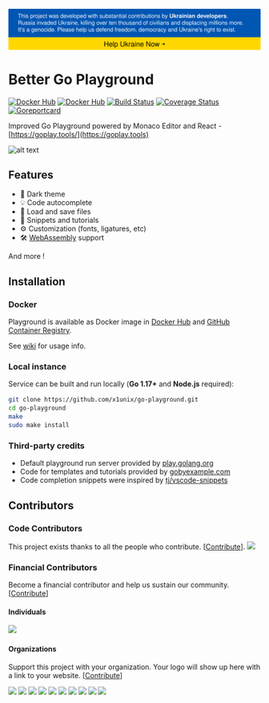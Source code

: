 [![SWUbanner](https://raw.githubusercontent.com/vshymanskyy/StandWithUkraine/main/banner-direct.svg)](https://github.com/vshymanskyy/StandWithUkraine/blob/main/docs/README.md)

# Better Go Playground

[![Docker Hub](https://img.shields.io/docker/pulls/x1unix/go-playground.svg)](https://hub.docker.com/r/x1unix/go-playground)
[![Docker Hub](https://img.shields.io/docker/v/x1unix/go-playground.svg?sort=semver)](https://hub.docker.com/r/x1unix/go-playground)
[![Build Status](https://travis-ci.org/x1unix/go-playground.svg?branch=master)](https://travis-ci.org/x1unix/go-playground) 
[![Coverage Status](https://coveralls.io/repos/github/x1unix/go-playground/badge.svg?branch=dev)](https://coveralls.io/github/x1unix/go-playground?branch=dev)
[![Goreportcard](https://goreportcard.com/badge/github.com/x1unix/go-playground)](https://goreportcard.com/report/github.com/x1unix/go-playground)

Improved Go Playground powered by Monaco Editor and React - [https://goplay.tools/](https://goplay.tools)

![alt text](docs/demo.gif)

## Features

* 🌚 Dark theme
* 💡 Code autocomplete
* 💾 Load and save files
* 📔 Snippets and tutorials
* ⚙ Customization (fonts, ligatures, etc)
* 🛠 [WebAssembly](https://github.com/golang/go/wiki/WebAssembly) support


And more !

## Installation

### Docker

Playground is available as Docker image in [Docker Hub](https://hub.docker.com/r/x1unix/go-playground) and [GitHub Container Registry](https://github.com/x1unix/go-playground/pkgs/container/go-playground%2Fgo-playground).

See [wiki](https://github.com/x1unix/go-playground/wiki/Docker) for usage info.

### Local instance

Service can be built and run locally (**Go 1.17+** and **Node.js** required):

```bash
git clone https://github.com/x1unix/go-playground.git
cd go-playground
make
sudo make install
```

### Third-party credits

* Default playground run server provided by [play.golang.org](https://play.golang.org)
* Code for templates and tutorials provided by [gobyexample.com](https://gobyexample.com/)
* Code completion snippets were inspired by [tj/vscode-snippets](https://github.com/tj/vscode-snippets/blob/master/go.json)


## Contributors

### Code Contributors

This project exists thanks to all the people who contribute. [[Contribute](CONTRIBUTING.md)].
<a href="https://github.com/x1unix/go-playground/graphs/contributors"><img src="https://opencollective.com/bttr-go-playground/contributors.svg?width=890&button=false" /></a>

### Financial Contributors

Become a financial contributor and help us sustain our community. [[Contribute](https://opencollective.com/bttr-go-playground/contribute)]

#### Individuals

<a href="https://opencollective.com/bttr-go-playground"><img src="https://opencollective.com/bttr-go-playground/individuals.svg?width=890"></a>

#### Organizations

Support this project with your organization. Your logo will show up here with a link to your website. [[Contribute](https://opencollective.com/bttr-go-playground/contribute)]

<a href="https://opencollective.com/bttr-go-playground/organization/0/website"><img src="https://opencollective.com/bttr-go-playground/organization/0/avatar.svg"></a>
<a href="https://opencollective.com/bttr-go-playground/organization/1/website"><img src="https://opencollective.com/bttr-go-playground/organization/1/avatar.svg"></a>
<a href="https://opencollective.com/bttr-go-playground/organization/2/website"><img src="https://opencollective.com/bttr-go-playground/organization/2/avatar.svg"></a>
<a href="https://opencollective.com/bttr-go-playground/organization/3/website"><img src="https://opencollective.com/bttr-go-playground/organization/3/avatar.svg"></a>
<a href="https://opencollective.com/bttr-go-playground/organization/4/website"><img src="https://opencollective.com/bttr-go-playground/organization/4/avatar.svg"></a>
<a href="https://opencollective.com/bttr-go-playground/organization/5/website"><img src="https://opencollective.com/bttr-go-playground/organization/5/avatar.svg"></a>
<a href="https://opencollective.com/bttr-go-playground/organization/6/website"><img src="https://opencollective.com/bttr-go-playground/organization/6/avatar.svg"></a>
<a href="https://opencollective.com/bttr-go-playground/organization/7/website"><img src="https://opencollective.com/bttr-go-playground/organization/7/avatar.svg"></a>
<a href="https://opencollective.com/bttr-go-playground/organization/8/website"><img src="https://opencollective.com/bttr-go-playground/organization/8/avatar.svg"></a>
<a href="https://opencollective.com/bttr-go-playground/organization/9/website"><img src="https://opencollective.com/bttr-go-playground/organization/9/avatar.svg"></a>
